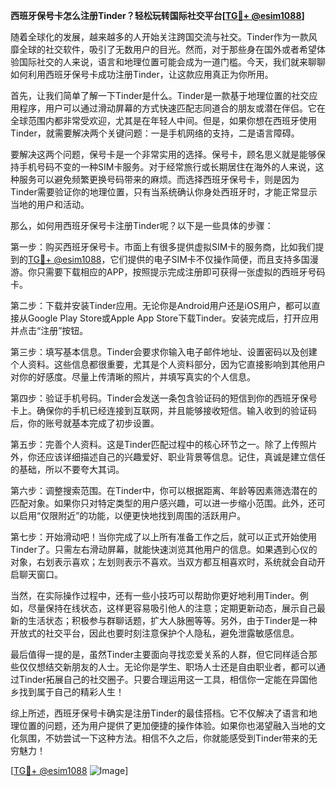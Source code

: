 **西班牙保号卡怎么注册Tinder？轻松玩转国际社交平台[[TG💪+ @esim1088](https://t.me/s/esim1088)]**

随着全球化的发展，越来越多的人开始关注跨国交流与社交。Tinder作为一款风靡全球的社交软件，吸引了无数用户的目光。然而，对于那些身在国外或者希望体验国际社交的人来说，语言和地理位置可能会成为一道门槛。今天，我们就来聊聊如何利用西班牙保号卡成功注册Tinder，让这款应用真正为你所用。

首先，让我们简单了解一下Tinder是什么。Tinder是一款基于地理位置的社交应用程序，用户可以通过滑动屏幕的方式快速匹配志同道合的朋友或潜在伴侣。它在全球范围内都非常受欢迎，尤其是在年轻人中间。但是，如果你想在西班牙使用Tinder，就需要解决两个关键问题：一是手机网络的支持，二是语言障碍。

要解决这两个问题，保号卡是一个非常实用的选择。保号卡，顾名思义就是能够保持手机号码不变的一种SIM卡服务。对于经常旅行或长期居住在海外的人来说，这种服务可以避免频繁更换号码带来的麻烦。而选择西班牙保号卡，则是因为Tinder需要验证你的地理位置，只有当系统确认你身处西班牙时，才能正常显示当地的用户和活动。

那么，如何用西班牙保号卡注册Tinder呢？以下是一些具体的步骤：

第一步：购买西班牙保号卡。市面上有很多提供虚拟SIM卡的服务商，比如我们提到的[TG💪+ @esim1088](https://t.me/s/esim1088)，它们提供的电子SIM卡不仅操作简便，而且支持多国漫游。你只需要下载相应的APP，按照提示完成注册即可获得一张虚拟的西班牙号码卡。

第二步：下载并安装Tinder应用。无论你是Android用户还是iOS用户，都可以直接从Google Play Store或Apple App Store下载Tinder。安装完成后，打开应用并点击“注册”按钮。

第三步：填写基本信息。Tinder会要求你输入电子邮件地址、设置密码以及创建个人资料。这些信息都很重要，尤其是个人资料部分，因为它直接影响到其他用户对你的好感度。尽量上传清晰的照片，并填写真实的个人信息。

第四步：验证手机号码。Tinder会发送一条包含验证码的短信到你的西班牙保号卡上。确保你的手机已经连接到互联网，并且能够接收短信。输入收到的验证码后，你的账号就基本完成了初步设置。

第五步：完善个人资料。这是Tinder匹配过程中的核心环节之一。除了上传照片外，你还应该详细描述自己的兴趣爱好、职业背景等信息。记住，真诚是建立信任的基础，所以不要夸大其词。

第六步：调整搜索范围。在Tinder中，你可以根据距离、年龄等因素筛选潜在的匹配对象。如果你只对特定类型的用户感兴趣，可以进一步缩小范围。此外，还可以启用“仅限附近”的功能，以便更快地找到周围的活跃用户。

第七步：开始滑动吧！当你完成了以上所有准备工作之后，就可以正式开始使用Tinder了。只需左右滑动屏幕，就能快速浏览其他用户的信息。如果遇到心仪的对象，右划表示喜欢；左划则表示不喜欢。当双方都互相喜欢时，系统就会自动开启聊天窗口。

当然，在实际操作过程中，还有一些小技巧可以帮助你更好地利用Tinder。例如，尽量保持在线状态，这样更容易吸引他人的注意；定期更新动态，展示自己最新的生活状态；积极参与群聊话题，扩大人脉圈等等。另外，由于Tinder是一种开放式的社交平台，因此也要时刻注意保护个人隐私，避免泄露敏感信息。

最后值得一提的是，虽然Tinder主要面向寻找恋爱关系的人群，但它同样适合那些仅仅想结交新朋友的人士。无论你是学生、职场人士还是自由职业者，都可以通过Tinder拓展自己的社交圈子。只要合理运用这一工具，相信你一定能在异国他乡找到属于自己的精彩人生！

综上所述，西班牙保号卡确实是注册Tinder的最佳搭档。它不仅解决了语言和地理位置的问题，还为用户提供了更加便捷的操作体验。如果你也渴望融入当地的文化氛围，不妨尝试一下这种方法。相信不久之后，你就能感受到Tinder带来的无穷魅力！

[[TG💪+ @esim1088](https://t.me/s/esim1088) ![Image](https://i.postimg.cc/4NQfJmqS/Snipaste-2025-05-13-00-14-12.png)]